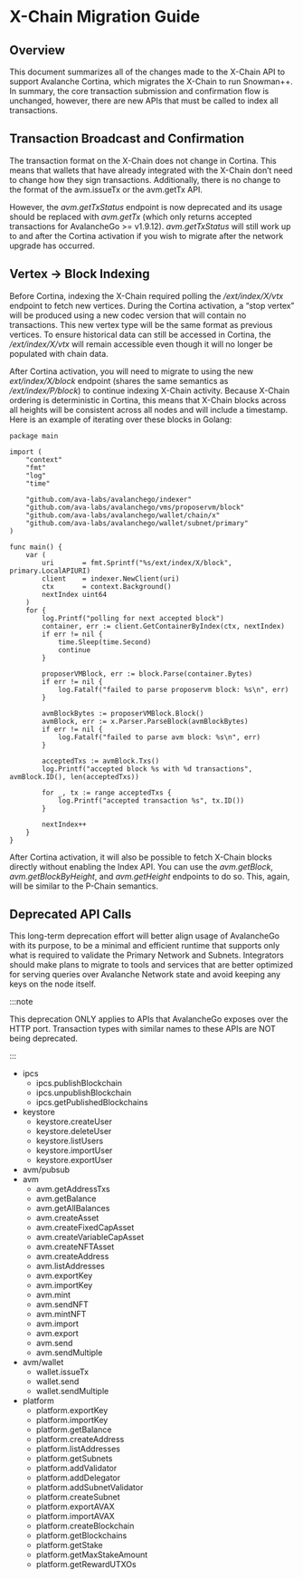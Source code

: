 # X-Chain Migration Guide

## Overview

This document summarizes all of the changes made to the X-Chain API to support
Avalanche Cortina, which migrates the X-Chain to run Snowman++. In summary, the
core transaction submission and confirmation flow is unchanged, however, there
are new APIs that must be called to index all transactions.

## Transaction Broadcast and Confirmation

The transaction format on the X-Chain does not change in Cortina. This means that wallets that
have already integrated with the X-Chain don’t need to change how they sign transactions.
Additionally, there is no change to the format of the avm.issueTx or the avm.getTx API.

However, the *avm.getTxStatus* endpoint is now deprecated and its usage should be replaced with
*avm.getTx* (which only returns accepted transactions for AvalancheGo >= v1.9.12). *avm.getTxStatus*
will still work up to and after the Cortina activation if you wish to migrate after the network
upgrade has occurred.

## Vertex -> Block Indexing

Before Cortina, indexing the X-Chain required polling the */ext/index/X/vtx* endpoint to fetch
new vertices. During the Cortina activation, a “stop vertex” will be produced using a new codec
version that will contain no transactions. This new vertex type will be the same format as
previous vertices. To ensure historical data can still be accessed in Cortina, the
*/ext/index/X/vtx* will remain accessible even though it will no longer be
populated with chain data.

After Cortina activation, you will need to migrate to using the new *ext/index/X/block* endpoint
(shares the same semantics as */ext/index/P/block*) to continue indexing X-Chain activity.
Because X-Chain ordering is deterministic in Cortina, this means that X-Chain blocks across
all heights will be consistent across all nodes and will include a timestamp. Here is an example of
iterating over these blocks in Golang:

```golang
package main

import (
	"context"
	"fmt"
	"log"
	"time"

	"github.com/ava-labs/avalanchego/indexer"
	"github.com/ava-labs/avalanchego/vms/proposervm/block"
	"github.com/ava-labs/avalanchego/wallet/chain/x"
	"github.com/ava-labs/avalanchego/wallet/subnet/primary"
)

func main() {
	var (
		uri       = fmt.Sprintf("%s/ext/index/X/block", primary.LocalAPIURI)
		client    = indexer.NewClient(uri)
		ctx       = context.Background()
		nextIndex uint64
	)
	for {
		log.Printf("polling for next accepted block")
		container, err := client.GetContainerByIndex(ctx, nextIndex)
		if err != nil {
			time.Sleep(time.Second)
			continue
		}

		proposerVMBlock, err := block.Parse(container.Bytes)
		if err != nil {
			log.Fatalf("failed to parse proposervm block: %s\n", err)
		}

		avmBlockBytes := proposerVMBlock.Block()
		avmBlock, err := x.Parser.ParseBlock(avmBlockBytes)
		if err != nil {
			log.Fatalf("failed to parse avm block: %s\n", err)
		}

		acceptedTxs := avmBlock.Txs()
		log.Printf("accepted block %s with %d transactions", avmBlock.ID(), len(acceptedTxs))

		for _, tx := range acceptedTxs {
			log.Printf("accepted transaction %s", tx.ID())
		}

		nextIndex++
	}
}
```

After Cortina activation, it will also be possible to fetch X-Chain blocks directly without
enabling the Index API. You can use the *avm.getBlock*, *avm.getBlockByHeight*, and
*avm.getHeight* endpoints to do so. This, again, will be similar to the P-Chain semantics.

## Deprecated API Calls

This long-term deprecation effort will better align usage of AvalancheGo with its purpose, to be a
minimal and efficient runtime that supports only what is required to validate the Primary Network
and Subnets. Integrators should make plans to migrate to tools and services that are better
optimized for serving queries over Avalanche Network state and avoid keeping any keys on the node
itself.


:::note

This deprecation ONLY applies to APIs that AvalancheGo exposes over the HTTP port.
Transaction types with similar names to these APIs are NOT being deprecated.

:::

<!-- vale off -->
* ipcs
  * ipcs.publishBlockchain
  * ipcs.unpublishBlockchain
  * ipcs.getPublishedBlockchains
* keystore
  * keystore.createUser
  * keystore.deleteUser
  * keystore.listUsers
  * keystore.importUser
  * keystore.exportUser
* avm/pubsub
* avm
  * avm.getAddressTxs
  * avm.getBalance
  * avm.getAllBalances
  * avm.createAsset
  * avm.createFixedCapAsset
  * avm.createVariableCapAsset
  * avm.createNFTAsset
  * avm.createAddress
  * avm.listAddresses
  * avm.exportKey
  * avm.importKey
  * avm.mint
  * avm.sendNFT
  * avm.mintNFT
  * avm.import
  * avm.export
  * avm.send
  * avm.sendMultiple
* avm/wallet
  * wallet.issueTx
  * wallet.send
  * wallet.sendMultiple
* platform
  * platform.exportKey
  * platform.importKey
  * platform.getBalance
  * platform.createAddress
  * platform.listAddresses
  * platform.getSubnets
  * platform.addValidator
  * platform.addDelegator
  * platform.addSubnetValidator
  * platform.createSubnet
  * platform.exportAVAX
  * platform.importAVAX
  * platform.createBlockchain
  * platform.getBlockchains
  * platform.getStake
  * platform.getMaxStakeAmount
  * platform.getRewardUTXOs
<!-- vale on -->